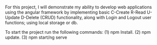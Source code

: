 For this project, I will demonstrate my ability to develop web applications
using the angular framework by implementing basic C-Create R-Read 
U-Update D-Delete (CRUD) functionality, along with Login and Logout 
user functions; using local storage or db.

To start the project run the following commands: 
(1) npm Install. 
(2) npm update. 
(3) npm start/ng serve 
 

